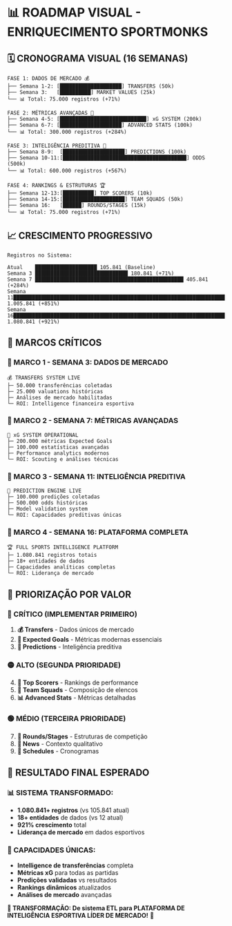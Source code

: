 # 📊 ROADMAP VISUAL - ENRIQUECIMENTO SPORTMONKS

## 🗓️ CRONOGRAMA VISUAL (16 SEMANAS)

```
FASE 1: DADOS DE MERCADO 💰
├── Semana 1-2: [████████████████████] TRANSFERS (50k)
├── Semana 3:   [██████████] MARKET VALUES (25k)
└── 📊 Total: 75.000 registros (+71%)

FASE 2: MÉTRICAS AVANÇADAS 🎯  
├── Semana 4-5: [████████████████████████████] xG SYSTEM (200k)
├── Semana 6-7: [████████████████████] ADVANCED STATS (100k)
└── 📊 Total: 300.000 registros (+284%)

FASE 3: INTELIGÊNCIA PREDITIVA 🔮
├── Semana 8-9:  [████████████████████] PREDICTIONS (100k)
├── Semana 10-11:[████████████████████████████████████████] ODDS (500k)
└── 📊 Total: 600.000 registros (+567%)

FASE 4: RANKINGS & ESTRUTURAS 🏆
├── Semana 12-13:[██████████] TOP SCORERS (10k)
├── Semana 14-15:[████████████████████] TEAM SQUADS (50k)  
├── Semana 16:   [██████] ROUNDS/STAGES (15k)
└── 📊 Total: 75.000 registros (+71%)
```

## 📈 CRESCIMENTO PROGRESSIVO

```
Registros no Sistema:
                    
Atual    ████████████████████ 105.841 (Baseline)
Semana 3 ██████████████████████████████ 180.841 (+71%)
Semana 7 ████████████████████████████████████████████████ 405.841 (+284%)
Semana 11████████████████████████████████████████████████████████████████████████ 1.005.841 (+851%)
Semana 16████████████████████████████████████████████████████████████████████████████ 1.080.841 (+921%)
```

## 🎯 MARCOS CRÍTICOS

### **🔴 MARCO 1 - SEMANA 3: DADOS DE MERCADO**
```
💰 TRANSFERS SYSTEM LIVE
├─ 50.000 transferências coletadas
├─ 25.000 valuations históricas  
├─ Análises de mercado habilitadas
└─ ROI: Intelligence financeira esportiva
```

### **🔴 MARCO 2 - SEMANA 7: MÉTRICAS AVANÇADAS**
```
🎯 xG SYSTEM OPERATIONAL
├─ 200.000 métricas Expected Goals
├─ 100.000 estatísticas avançadas
├─ Performance analytics modernos
└─ ROI: Scouting e análises técnicas
```

### **🔴 MARCO 3 - SEMANA 11: INTELIGÊNCIA PREDITIVA**
```
🔮 PREDICTION ENGINE LIVE
├─ 100.000 predições coletadas
├─ 500.000 odds históricas
├─ Model validation system
└─ ROI: Capacidades preditivas únicas
```

### **🔴 MARCO 4 - SEMANA 16: PLATAFORMA COMPLETA**
```
🏆 FULL SPORTS INTELLIGENCE PLATFORM
├─ 1.080.841 registros totais
├─ 18+ entidades de dados
├─ Capacidades analíticas completas
└─ ROI: Liderança de mercado
```

## 🎯 PRIORIZAÇÃO POR VALOR

### **🔴 CRÍTICO (IMPLEMENTAR PRIMEIRO)**
1. **💰 Transfers** - Dados únicos de mercado
2. **🎯 Expected Goals** - Métricas modernas essenciais  
3. **🔮 Predictions** - Inteligência preditiva

### **🟡 ALTO (SEGUNDA PRIORIDADE)**
4. **🥅 Top Scorers** - Rankings de performance
5. **👥 Team Squads** - Composição de elencos
6. **📊 Advanced Stats** - Métricas detalhadas

### **🟢 MÉDIO (TERCEIRA PRIORIDADE)**
7. **🔄 Rounds/Stages** - Estruturas de competição
8. **📰 News** - Contexto qualitativo
9. **📅 Schedules** - Cronogramas

## 🚀 RESULTADO FINAL ESPERADO

### **📊 SISTEMA TRANSFORMADO:**
- **1.080.841+ registros** (vs 105.841 atual)
- **18+ entidades** de dados (vs 12 atual)
- **921% crescimento** total
- **Liderança de mercado** em dados esportivos

### **💎 CAPACIDADES ÚNICAS:**
- **Intelligence de transferências** completa
- **Métricas xG** para todas as partidas
- **Predições validadas** vs resultados
- **Rankings dinâmicos** atualizados
- **Análises de mercado** avançadas

**🎯 TRANSFORMAÇÃO: De sistema ETL para PLATAFORMA DE INTELIGÊNCIA ESPORTIVA LÍDER DE MERCADO!** 🚀
